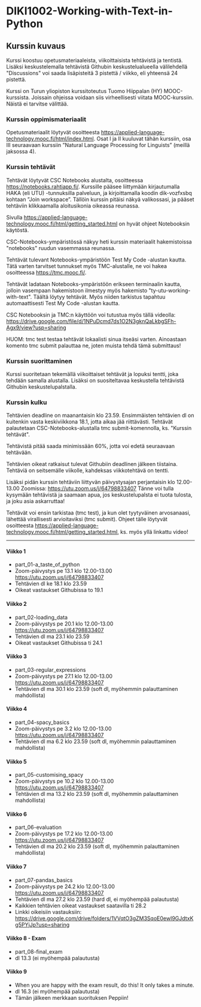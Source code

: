 # DIKI1002-Working-with-Text-in-Python

## Kurssin kuvaus
Kurssi koostuu opetusmateriaaleista, viikoittaisista tehtävistä ja tentistä. Lisäksi keskustelemalla tehtävistä Githubin keskustelualueella välilehdellä "Discussions" voi saada lisäpisteitä 3 pistettä / viikko, eli yhteensä 24 pistettä. 

Kurssi on Turun yliopiston kurssitoteutus Tuomo Hiippalan (HY) MOOC-kurssista. Joissain ohjeissa voidaan siis virheellisesti viitata MOOC-kurssiin. Näistä ei tarvitse välittää.

### Kurssin oppimismateriaalit

Opetusmateriaalit löytyvät osoitteesta https://applied-language-technology.mooc.fi/html/index.html. 
Osat I ja II kuuluvat tähän kurssiin, osa III seuraavaan kurssiin ”Natural Language Processing for Linguists” (meillä jaksossa 4).

### Kurssin tehtävät

Tehtävät löytyvät CSC Notebooks alustalta, osoitteessa https://notebooks.rahtiapp.fi/. Kurssille pääsee liittymään kirjautumalla HAKA (eli UTU) -tunnuksilla palveluun, ja kirjoittamalla koodin dik-vozfxsbq kohtaan ”Join workspace”. Tällöin kurssin pitäisi näkyä valikossasi, ja pääset tehtäviin klikkaamalla aloitusikonia oikeassa reunassa.

Sivulla https://applied-language-technology.mooc.fi/html/getting_started.html on hyvät ohjeet Notebooksin käytöstä. 

CSC-Notebooks-ympäristössä näkyy heti kurssin materiaalit hakemistoissa "notebooks" ruudun vasemmassa reunassa.

Tehtävät tulevant Notebooks-ympäristöön Test My Code -alustan kautta. 
Tätä varten tarvitset tunnukset myös TMC-alustalle, ne voi hakea osoitteessa https://tmc.mooc.fi/.

Tehtävät ladataan Notebooks-ympäristöön erikseen terminaalin kautta, jolloin vasempaan hakemistoon ilmestyy myös hakemisto "ty-utu-working-with-text". Täältä löytyy tehtävät. Myös niiden tarkistus tapahtuu automaattisesti Test My Code -alustan kautta.

CSC Notebooksin ja TMC:n käyttöön voi tutustua myös tällä videolla:  https://drive.google.com/file/d/1NPuDcmd7ds1O2N3gknQaLkbgSFh-Agx9/view?usp=sharing 

HUOM: tmc test testaa tehtävät lokaalisti sinua itseäsi varten. Ainoastaan komento tmc submit palauttaa ne, joten muista tehdä tämä submittaus!

### Kurssin suorittaminen

Kurssi suoritetaan tekemällä viikoittaiset tehtävät ja lopuksi tentti, joka tehdään samalla alustalla. Lisäksi on suositeltavaa keskustella tehtävistä Githubin keskustelupalstalla.

### Kurssin kulku
Tehtävien deadline on maanantaisin klo 23.59. Ensimmäisten tehtävien dl on kuitenkin vasta keskiviikkona 18.1, jotta aikaa jää riittävästi. Tehtävät palautetaan CSC-Notebooks-alustalla tmc submit-komennolla, ks. "Kurssin tehtävät".

Tehtävistä pitää saada minimissään 60%, jotta voi edetä seuraavaan tehtävään.

Tehtävien oikeat ratkaisut tulevat Githubiin deadlinen jälkeen tiistaina. Tehtäviä on seitsemälle viikolle, kahdeksas viikkotehtävä on tentti.

Lisäksi pidän kurssin tehtäviin liittyvän päivystysajan perjantaisin klo 12.00-13.00 Zoomissa: https://utu.zoom.us/j/64798833407 Tänne voi tulla kysymään tehtävistä ja saamaan apua, jos keskustelupalsta ei tuota tulosta, ja joku asia askarruttaa!

Tehtävät voi ensin tarkistaa (tmc test), ja kun olet tyytyväinen arvosanaasi, lähettää virallisesti arvioitaviksi (tmc submit). Ohjeet tälle löytyvät osoitteesta https://applied-language-technology.mooc.fi/html/getting_started.html, ks. myös yllä linkattu video!

---------------------------------------------------------------------------------------------------------------------------------------------------------------------

#### Viikko 1
* part_01-a_taste_of_python
* Zoom-päivystys pe 13.1 klo 12.00-13.00 https://utu.zoom.us/j/64798833407
* Tehtävien dl ke 18.1 klo 23.59
* Oikeat vastaukset Githubissa to 19.1

#### Viikko 2
* part_02-loading_data
* Zoom-päivystys pe 20.1 klo 12.00-13.00 https://utu.zoom.us/j/64798833407
* Tehtävien dl ma 23.1 klo 23.59
* Oikeat vastaukset Githubissa ti 24.1

#### Viikko 3
* part_03-regular_expressions
* Zoom-päivystys pe 27.1 klo 12.00-13.00 https://utu.zoom.us/j/64798833407
* Tehtävien dl ma 30.1 klo 23.59 (soft dl, myöhemmin palauttaminen mahdollista)

#### Viikko 4
* part_04-spacy_basics
* Zoom-päivystys pe 3.2 klo 12.00-13.00 https://utu.zoom.us/j/64798833407
* Tehtävien dl ma 6.2 klo 23.59 (soft dl, myöhemmin palauttaminen mahdollista)

#### Viikko 5
* part_05-customising_spacy
* Zoom-päivystys pe 10.2 klo 12.00-13.00 https://utu.zoom.us/j/64798833407
* Tehtävien dl ma 13.2 klo 23.59 (soft dl, myöhemmin palauttaminen mahdollista)

#### Viikko 6
* part_06-evaluation
* Zoom-päivystys pe 17.2 klo 12.00-13.00 https://utu.zoom.us/j/64798833407
* Tehtävien dl ma 20.2 klo 23.59 (soft dl, myöhemmin palauttaminen mahdollista)

#### Viikko 7
* part_07-pandas_basics
* Zoom-päivystys pe 24.2 klo 12.00-13.00 https://utu.zoom.us/j/64798833407
* Tehtävien dl ma 27.2 klo 23.59 (hard dl, ei myöhempää palautusta)
* Kaikkien tehtävien oikeat vastaukset saatavilla ti 28.2
* Linkki oikeisiin vastauksiin: https://drive.google.com/drive/folders/1VVqtO3gZM3SqoE0ewI9GJdtxKg5PYjJp?usp=sharing 

#### Viikko 8 - Exam
* part_08-final_exam
* dl 13.3 (ei myöhempää palautusta)

#### Viikko 9
* When you are happy with the exam result, do this! It only takes a minute.
* dl 16.3  (ei myöhempää palautusta)
* Tämän jälkeen merkkaan suorituksen Peppiin!
